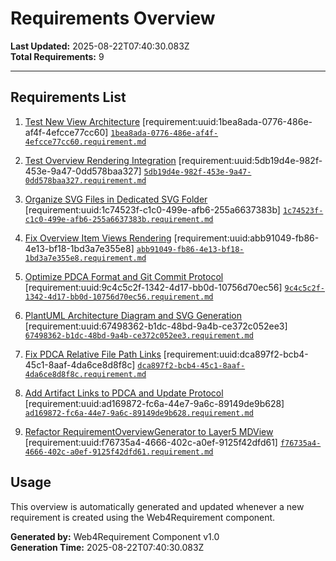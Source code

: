 # Requirements Overview

**Last Updated:** 2025-08-22T07:40:30.083Z  
**Total Requirements:** 9

---


## Requirements List

1. [Test New View Architecture](./1bea8ada-0776-486e-af4f-4efcce77cc60.requirement.md) [requirement:uuid:1bea8ada-0776-486e-af4f-4efcce77cc60] [`1bea8ada-0776-486e-af4f-4efcce77cc60.requirement.md`](./1bea8ada-0776-486e-af4f-4efcce77cc60.requirement.md)

1. [Test Overview Rendering Integration](./5db19d4e-982f-453e-9a47-0dd578baa327.requirement.md) [requirement:uuid:5db19d4e-982f-453e-9a47-0dd578baa327] [`5db19d4e-982f-453e-9a47-0dd578baa327.requirement.md`](./5db19d4e-982f-453e-9a47-0dd578baa327.requirement.md)

1. [Organize SVG Files in Dedicated SVG Folder](./1c74523f-c1c0-499e-afb6-255a6637383b.requirement.md) [requirement:uuid:1c74523f-c1c0-499e-afb6-255a6637383b] [`1c74523f-c1c0-499e-afb6-255a6637383b.requirement.md`](./1c74523f-c1c0-499e-afb6-255a6637383b.requirement.md)

1. [Fix Overview Item Views Rendering](./abb91049-fb86-4e13-bf18-1bd3a7e355e8.requirement.md) [requirement:uuid:abb91049-fb86-4e13-bf18-1bd3a7e355e8] [`abb91049-fb86-4e13-bf18-1bd3a7e355e8.requirement.md`](./abb91049-fb86-4e13-bf18-1bd3a7e355e8.requirement.md)

1. [Optimize PDCA Format and Git Commit Protocol](./9c4c5c2f-1342-4d17-bb0d-10756d70ec56.requirement.md) [requirement:uuid:9c4c5c2f-1342-4d17-bb0d-10756d70ec56] [`9c4c5c2f-1342-4d17-bb0d-10756d70ec56.requirement.md`](./9c4c5c2f-1342-4d17-bb0d-10756d70ec56.requirement.md)

1. [PlantUML Architecture Diagram and SVG Generation](./67498362-b1dc-48bd-9a4b-ce372c052ee3.requirement.md) [requirement:uuid:67498362-b1dc-48bd-9a4b-ce372c052ee3] [`67498362-b1dc-48bd-9a4b-ce372c052ee3.requirement.md`](./67498362-b1dc-48bd-9a4b-ce372c052ee3.requirement.md)

1. [Fix PDCA Relative File Path Links](./dca897f2-bcb4-45c1-8aaf-4da6ce8d8f8c.requirement.md) [requirement:uuid:dca897f2-bcb4-45c1-8aaf-4da6ce8d8f8c] [`dca897f2-bcb4-45c1-8aaf-4da6ce8d8f8c.requirement.md`](./dca897f2-bcb4-45c1-8aaf-4da6ce8d8f8c.requirement.md)

1. [Add Artifact Links to PDCA and Update Protocol](./ad169872-fc6a-44e7-9a6c-89149de9b628.requirement.md) [requirement:uuid:ad169872-fc6a-44e7-9a6c-89149de9b628] [`ad169872-fc6a-44e7-9a6c-89149de9b628.requirement.md`](./ad169872-fc6a-44e7-9a6c-89149de9b628.requirement.md)

1. [Refactor RequirementOverviewGenerator to Layer5 MDView](./f76735a4-4666-402c-a0ef-9125f42dfd61.requirement.md) [requirement:uuid:f76735a4-4666-402c-a0ef-9125f42dfd61] [`f76735a4-4666-402c-a0ef-9125f42dfd61.requirement.md`](./f76735a4-4666-402c-a0ef-9125f42dfd61.requirement.md)


## Usage

This overview is automatically generated and updated whenever a new requirement is created using the Web4Requirement component.

**Generated by:** Web4Requirement Component v1.0  
**Generation Time:** 2025-08-22T07:40:30.083Z
